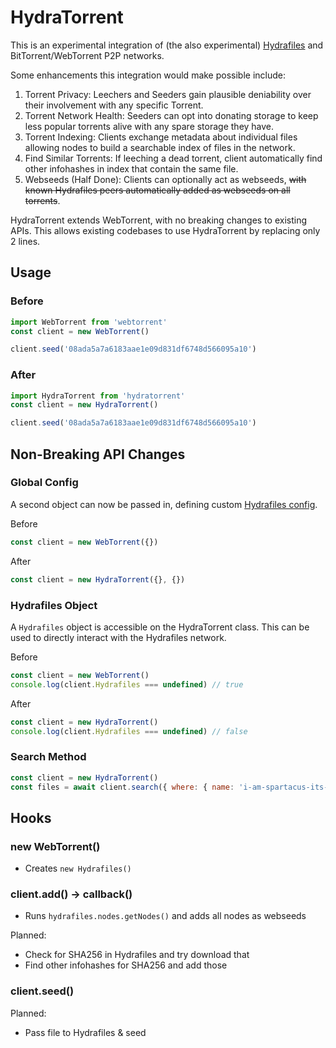 # HydraTorrent
This is an experimental integration of (the also experimental) [Hydrafiles](https://github.com/StarfilesFileSharing/Hydrafiles/) and BitTorrent/WebTorrent P2P networks.

Some enhancements this integration would make possible include:
1. Torrent Privacy: Leechers and Seeders gain plausible deniability over their involvement with any specific Torrent.
2. Torrent Network Health: Seeders can opt into donating storage to keep less popular torrents alive with any spare storage they have.
3. Torrent Indexing: Clients exchange metadata about individual files allowing nodes to build a searchable index of files in the network.
4. Find Similar Torrents: If leeching a dead torrent, client automatically find other infohashes in index that contain the same file.
5. Webseeds (Half Done): Clients can optionally act as webseeds, ~~with known Hydrafiles peers automatically added as webseeds on all torrents~~.

HydraTorrent extends WebTorrent, with no breaking changes to existing APIs. This allows existing codebases to use HydraTorrent by replacing only 2 lines.

## Usage

### Before
```js
import WebTorrent from 'webtorrent'
const client = new WebTorrent()

client.seed('08ada5a7a6183aae1e09d831df6748d566095a10')
```

### After
```js
import HydraTorrent from 'hydratorrent'
const client = new HydraTorrent()

client.seed('08ada5a7a6183aae1e09d831df6748d566095a10')
```

## Non-Breaking API Changes
### Global Config
A second object can now be passed in, defining custom [Hydrafiles config](https://github.com/StarfilesFileSharing/Hydrafiles/wiki/Configuration).

Before
```js
const client = new WebTorrent({})
```
After
```js
const client = new HydraTorrent({}, {})
```
### Hydrafiles Object
A `Hydrafiles` object is accessible on the HydraTorrent class. This can be used to directly interact with the Hydrafiles network.

Before
```js
const client = new WebTorrent()
console.log(client.Hydrafiles === undefined) // true
```

After
```js
const client = new HydraTorrent()
console.log(client.Hydrafiles === undefined) // false
```

### Search Method
```js
const client = new HydraTorrent()
const files = await client.search({ where: { name: 'i-am-spartacus-its-me.gif' } })
```

## Hooks
### new WebTorrent()
- Creates `new Hydrafiles()`

### client.add() -> callback()
- Runs `hydrafiles.nodes.getNodes()` and adds all nodes as webseeds

Planned:
- Check for SHA256 in Hydrafiles and try download that
- Find other infohashes for SHA256 and add those

### client.seed()
Planned:
- Pass file to Hydrafiles & seed
